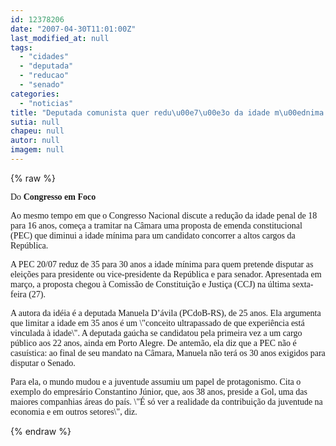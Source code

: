 ```yaml
---
id: 12378206
date: "2007-04-30T11:01:00Z"
last_modified_at: null
tags:
  - "cidades"
  - "deputada"
  - "reducao"
  - "senado"
categories:
  - "noticias"
title: "Deputada comunista quer redu\u00e7\u00e3o da idade m\u00ednima para Senado e presid\u00eancia"
sutia: null
chapeu: null
autor: null
imagem: null
---
```

{% raw %}
<p><P><FONT face=Verdana>Do <STRONG>Congresso em Foco</STRONG></FONT></P></p>
<p><P><FONT face=Verdana>Ao mesmo tempo em que o Congresso Nacional discute a redução da idade penal de 18 para 16 anos, começa a tramitar na Câmara uma proposta de emenda constitucional (PEC) que diminui a idade mínima para um candidato concorrer a altos cargos da República.</FONT></P></p>
<p><P><FONT face=Verdana>A PEC 20/07 reduz de 35 para 30 anos a idade mínima para quem pretende disputar as eleições para presidente ou vice-presidente da República e para senador. Apresentada em março, a proposta chegou à Comissão de Constituição e Justiça (CCJ) na última sexta-feira (27).</FONT></P></p>
<p><P><FONT face=Verdana>A autora da idéia é a deputada Manuela D’ávila (PCdoB-RS), de 25 anos. Ela argumenta que limitar a idade em 35 anos é um \"conceito ultrapassado de que experiência está vinculada à idade\". A deputada gaúcha se candidatou pela primeira vez a um cargo público aos 22 anos, ainda em Porto Alegre. De antemão, ela diz que a PEC não é casuística: ao final de seu mandato na Câmara, Manuela não terá os 30 anos exigidos para disputar o Senado.</FONT></P></p>
<p><P><FONT face=Verdana>Para ela, o mundo mudou e a juventude assumiu um papel de protagonismo. Cita o exemplo do empresário Constantino Júnior, que, aos 38 anos, preside a Gol, uma das maiores companhias áreas do país. \"É só ver a realidade da contribuição da juventude na economia e em outros setores\", diz.</FONT></P> </p>
{% endraw %}
